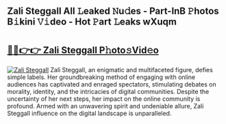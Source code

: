 ## Zali Steggall All 𝙻eaked 𝙽u𝚍es - Part-InB 𝙿hotos B𝚒kini 𝚅𝚒deo - Hot 𝙿art 𝙻eaks wXuqm

# <h2><a href="http://ld271v.urlbe.top/?page=Zali+Steggall">🔗🔗👉👉 Zali Steggall P𝚑oto𝚜Vid𝚎o</a></h2>

[![Zali Steggall](https://i.imgur.com/eBuTRDB.gif)](http://ld271v.urlbe.top/?page=Zali+Steggall)
Zali Steggall, an enigmatic and multifaceted figure, defies simple labels. Her groundbreaking method of engaging with online audiences has captivated and enraged spectators, stimulating debates on morality, identity, and the intricacies of digital communities. Despite the uncertainty of her next steps, her impact on the online community is profound. Armed with an unwavering spirit and undeniable allure, Zali Steggall influence on the digital landscape is unparalleled.
